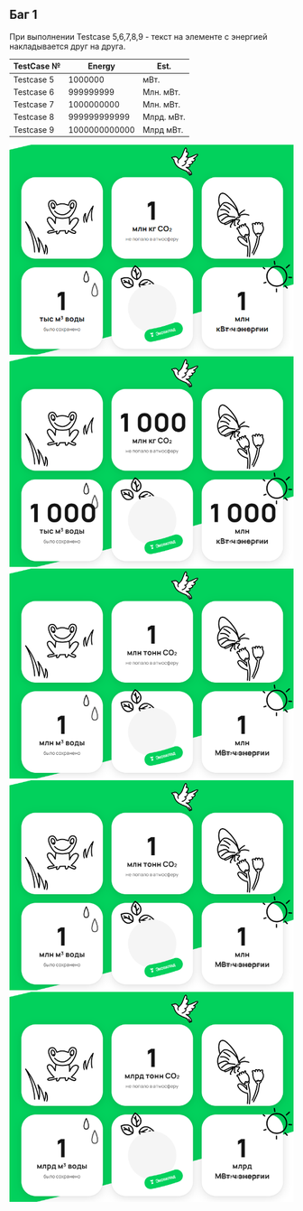 ## Баг 1

При выполнении Testcase 5,6,7,8,9 - текст на элементе с энергией накладывается друг на друга.

|TestCase №|Energy|Est.|
|--|--|--|
|Testcase 5|1000000|мВт.|
|Testcase 6|999999999|Млн. мВт.|
|Testcase 7|1000000000|Млн. мВт.|
|Testcase 8|999999999999|Млрд. мВт.|
|Testcase 9|1000000000000|Млрд мВт.|

![b1](https://github.com/k4dms/avitoqa/raw/main/second/output/Testcase5.png)
![T6](https://github.com/k4dms/avitoqa/blob/main/second/output/Testcase6.png)
![T7](https://github.com/k4dms/avitoqa/blob/main/second/output/Testcase7.png)
![T7](https://github.com/k4dms/avitoqa/blob/main/second/output/Testcase8.png)
![T7](https://github.com/k4dms/avitoqa/blob/main/second/output/Testcase9.png)